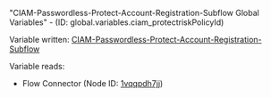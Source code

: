 "CIAM-Passwordless-Protect-Account-Registration-Subflow Global Variables" - (ID: global.variables.ciam_protectriskPolicyId)

Variable written:
[CIAM-Passwordless-Protect-Account-Registration-Subflow](../index.md#Variables)

Variable reads:
* Flow Connector (Node ID: [1vqqpdh7jj](../nodes/1vqqpdh7jj.md))
